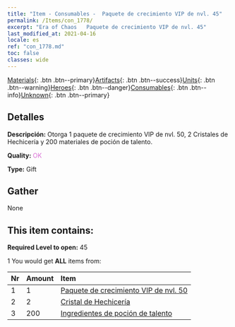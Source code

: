 ```yaml
---
title: "Item - Consumables -  Paquete de crecimiento VIP de nvl. 45"
permalink: /Items/con_1778/
excerpt: "Era of Chaos   Paquete de crecimiento VIP de nvl. 45"
last_modified_at: 2021-04-16
locale: es
ref: "con_1778.md"
toc: false
classes: wide
---
```

 [Materials](/es/Items/){: .btn .btn--primary}[Artifacts](/es/Items/Artifacts/){: .btn .btn--success}[Units](/es/Items/Units/){: .btn .btn--warning}[Heroes](/es/Items/Heroes/){: .btn .btn--danger}[Consumables](/es/Items/Consumables/){: .btn .btn--info}[Unknown](/es/Items/Unknown/){: .btn .btn--primary}

## Detalles
 **Descripción:** Otorga 1 paquete de crecimiento VIP de nvl. 50, 2 Cristales de Hechicería y 200 materiales de poción de talento.

 **Quality:** <span style="color: #DA70D6">OK</span>

 **Type:** Gift

## Gather

  None

## This item contains:

 **Required Level to open:** 45

 1 You would get **ALL** items  from:

  | Nr | Amount |     Item    |
  |:---|:-------|:------------|
  | 1 | 1 | [ Paquete de crecimiento VIP de nvl. 50](/es/Items/con_1779/) |  | 
  | 2 | 2 | [Cristal de Hechicería](/es/Items/art_189/) |  | 
  | 3 | 200 | [Ingredientes de poción de talento](/es/Items/con_1120/) |  | 
